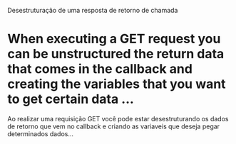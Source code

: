 Desestruturação de uma resposta de retorno de chamada

# When executing a GET request you can be unstructured the return data that comes in the callback and creating the variables that you want to get certain data ...

Ao realizar uma requisição GET você pode estar desestruturando os dados de retorno que vem no callback e criando as variaveis que deseja pegar determinados dados...
